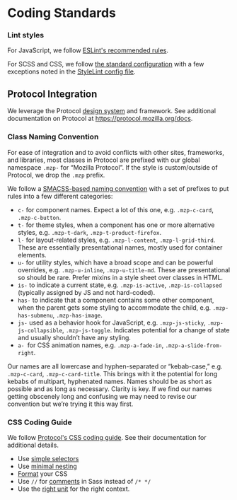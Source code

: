 # Coding Standards

### Lint styles

For JavaScript, we follow [ESLint's recommended rules](https://eslint.org/docs/rules/). 

For SCSS and CSS, we follow [the standard configuration](https://github.com/stylelint/stylelint-config-standard) with a few exceptions noted in the [StyleLint config file](https://github.com/mozilla/fx-private-relay/blob/main/.stylelintrc.json). 

## Protocol Integration

We leverage the Protocol [design system](https://protocol.mozilla.org/docs/glossary.html) and framework. See additional documentation on Protocol at https://protocol.mozilla.org/docs.  

### Class Naming Convention

For ease of integration and to avoid conflicts with other sites, frameworks, and libraries, most classes in Protocol are prefixed with our global namespace `.mzp-` for “Mozilla Protocol”. If the style is custom/outside of Protocol, we drop the `.mzp` prefix.

We follow a [SMACSS-based naming convention](http://smacss.com/book/categorizing) with a set of prefixes to put rules into a few different categories:

- `c-` for component names. Expect a lot of this one, e.g. `.mzp-c-card`, `.mzp-c-button`.
- `t-` for theme styles, when a component has one or more alternative styles, e.g. `.mzp-t-dark`, `.mzp-t-product-firefox`.
- `l-` for layout-related styles, e.g. `.mzp-l-content`, `.mzp-l-grid-third`. These are essentially presentational names, mostly used for container elements.
- `u-` for utility styles, which have a broad scope and can be powerful overrides, e.g. `.mzp-u-inline`, `.mzp-u-title-md`. These are presentational so should be rare. Prefer mixins in a style sheet over classes in HTML.
- `is-` to indicate a current state, e.g. `.mzp-is-active`, `.mzp-is-collapsed` (typically assigned by JS and not hard-coded).
- `has-` to indicate that a component contains some other component, when the parent gets some styling to accommodate the child, e.g. `.mzp-has-submenu`, `.mzp-has-image`.
- `js-` used as a behavior hook for JavaScript, e.g. `.mzp-js-sticky`, `.mzp-js-collapsible`, `.mzp-js-toggle`. Indicates potential for a change of state and usually shouldn’t have any styling.
- `a- `for CSS animation names, e.g. `.mzp-a-fade-in`, `.mzp-a-slide-from-right`.

Our names are all lowercase and hyphen-separated or “kebab-case,” e.g. `.mzp-c-card`, `.mzp-c-card-title`. This brings with it the potential for long kebabs of multipart, hyphenated names. Names should be as short as possible and as long as necessary. Clarity is key. If we find our names getting obscenely long and confusing we may need to revise our convention but we’re trying it this way first.

### CSS Coding Guide

We follow [Protocol's CSS coding guide](https://protocol.mozilla.org/docs/css-guide.html). See their documentation for additional details. 

- Use [simple selectors](https://protocol.mozilla.org/docs/css-guide.html#simple-selectors)
- Use [minimal nesting](https://protocol.mozilla.org/docs/css-guide.html#minimal-nesting)
- [Format](https://protocol.mozilla.org/docs/css-guide.html#format) your CSS
- Use `//` for [comments](https://protocol.mozilla.org/docs/css-guide.html#comments) in Sass instead of `/* */`
- Use the [right unit](https://protocol.mozilla.org/docs/css-guide.html#units) for the right context.